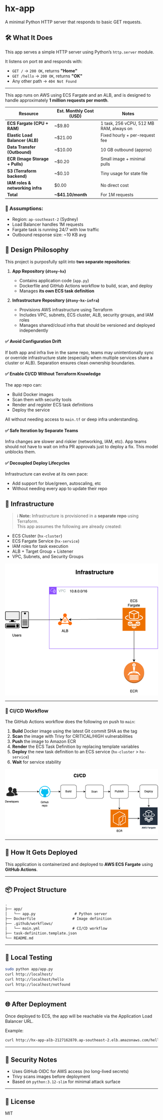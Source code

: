 # hx-app

A minimal Python HTTP server that responds to basic GET requests.

## 🛠 What It Does

This app serves a simple HTTP server using Python’s `http.server` module.

It listens on port `80` and responds with:

- `GET /` → `200 OK`, returns **"Home"**
- `GET /hello` → `200 OK`, returns **"OK"**
- Any other path → `404 Not Found`

---

This app runs on AWS using ECS Fargate and an ALB, and is designed to handle approximately **1 million requests per month**.

| Resource                         | Est. Monthly Cost (USD) | Notes |
|----------------------------------|--------------------------|-------|
| **ECS Fargate (CPU + RAM)**      | ~$9.80                   | 1 task, 256 vCPU, 512 MB RAM, always on |
| **Elastic Load Balancer (ALB)**  | ~$21.00                  | Fixed hourly + per-request fee |
| **Data Transfer (Outbound)**     | ~$10.00                  | 10 GB outbound (approx) |
| **ECR (Image Storage + Pulls)**  | ~$0.20                   | Small image + minimal pulls |
| **S3 (Terraform backend)**       | ~$0.10                   | Tiny usage for state file |
| **IAM roles & networking infra** | $0.00                    | No direct cost |
| **Total**                        | **~$41.10/month**        | For 1M requests |

### 📌 Assumptions:
- Region: `ap-southeast-2` (Sydney)
- Load Balancer handles 1M requests
- Fargate task is running 24/7 with low traffic
- Outbound response size: ~10 KB avg

## 🧠 Design Philosophy

This project is purposfully split into **two separate repositories**:

1. **App Repository (`dtony-hx`)**
   - Contains application code (`app.py`)
   - Dockerfile and GitHub Actions workflow to build, scan, and deploy
   - Manages **its own ECS task definition**

2. **Infrastructure Repository (`dtony-hx-infra`)**
   - Provisions AWS infrastructure using Terraform
   - Includes VPC, subnets, ECS cluster, ALB, security groups, and IAM roles
   - Manages shared/cloud infra that should be versioned and deployed independently

#### ✅ Avoid Configuration Drift
If both app and infra live in the same repo, teams may unintentionally sync or override infrastructure state (especially when multiple services share a cluster or ALB). Separation ensures clean ownership boundaries.

#### ✅ Enable CI/CD Without Terraform Knowledge
The app repo can:
- Build Docker images
- Scan them with security tools
- Render and register ECS task definitions
- Deploy the service

All without needing access to `main.tf` or deep infra understanding.

#### ✅ Safe Iteration by Separate Teams
Infra changes are slower and riskier (networking, IAM, etc). App teams should not have to wait on infra PR approvals just to deploy a fix. This model unblocks them.

#### ✅ Decoupled Deploy Lifecycles
Infrastructure can evolve at its own pace:
- Add support for blue/green, autoscaling, etc
- Without needing every app to update their repo

## 🧱 Infrastructure

> ℹ️ **Note:** Infrastructure is provisioned in a **separate repo** using Terraform.  
This app assumes the following are already created:

- ECS Cluster (`hx-cluster`)
- ECS Fargate Service (`hx-service`)
- IAM roles for task execution
- ALB + Target Group + Listener
- VPC, Subnets, and Security Groups

![Infra Diagram](infra.png)

---

### 🔁 CI/CD Workflow

The GitHub Actions workflow does the following on push to `main`:

1. **Build** Docker image using the latest Git commit SHA as the tag
2. **Scan** the image with Trivy for CRITICAL/HIGH vulnerabilities
3. **Push** the image to Amazon ECR
4. **Render** the ECS Task Definition by replacing template variables
5. **Deploy** the new task definition to an ECS service (`hx-cluster` > `hx-service`)
6. **Wait** for service stability

![CICD Diagram](cicd.png)

---

## 🚀 How It Gets Deployed

This application is containerized and deployed to **AWS ECS Fargate** using **GitHub Actions**.

---
## 📦 Project Structure

```
.
├── app/
│   └── app.py                  # Python server
├── Dockerfile                 # Image definition
├── .github/workflows/
│   └── main.yml               # CI/CD workflow
├── task-definition.template.json
└── README.md
```

---

## 🧪 Local Testing

```bash
sudo python app/app.py
curl http://localhost/
curl http://localhost/hello
curl http://localhost/notfound
```

---

## 🌐 After Deployment

Once deployed to ECS, the app will be reachable via the Application Load Balancer URL.

Example:

```bash
curl http://hx-app-alb-2127162870.ap-southeast-2.elb.amazonaws.com/hello
```

---

## 🔐 Security Notes

- Uses GitHub OIDC for AWS access (no long-lived secrets)
- Trivy scans images before deployment
- Based on `python:3.12-slim` for minimal attack surface

---

## 📝 License

MIT
